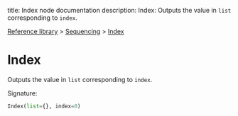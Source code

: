 title: Index node documentation
description: Index: Outputs the value in `list` corresponding to `index`.

[Reference library](../../index.md) > [Sequencing](../index.md) > [Index](index.md)

# Index

Outputs the value in `list` corresponding to `index`.

Signature:
```python
Index(list={}, index=0)
```
